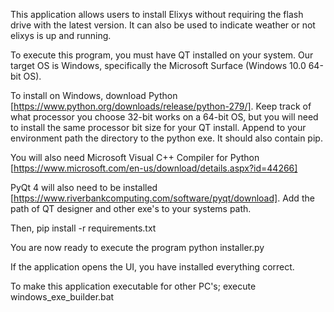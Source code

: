 This application allows users to install Elixys without requiring the flash drive with the latest version.
It can also be used to indicate weather or not elixys is up and running.

To execute this program, you must have QT installed on your system.  Our target OS is Windows, specifically the Microsoft Surface (Windows 10.0 64-bit OS).

To install on Windows, download Python [https://www.python.org/downloads/release/python-279/].  Keep track of what processor you choose 32-bit works on a 64-bit OS, but you will need to install the same processor bit size for your QT install.
Append to your environment path the directory to the python exe.  It should also contain pip.

You will also need Microsoft Visual C++ Compiler for Python [https://www.microsoft.com/en-us/download/details.aspx?id=44266]

PyQt 4 will also need to be installed [https://www.riverbankcomputing.com/software/pyqt/download].  Add the path of QT designer and other exe's to your systems path.

Then,
pip install -r requirements.txt

You are now ready to execute the program
python installer.py

If the application opens the UI, you have installed everything correct.

To make this application executable for other PC's; execute
windows_exe_builder.bat

